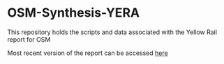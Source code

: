 # OSM-Synthesis-YERA
This repository holds the scripts and data associated with the Yellow Rail report for OSM

Most recent version of the report can be accessed [here](https://mabecker89.github.io/OSM-Synthesis-YERA/OSM-Synthesis-YERA.html)
